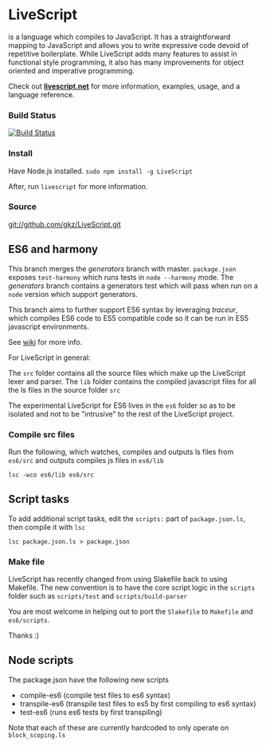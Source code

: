 # LiveScript
is a language which compiles to JavaScript. It has a straightforward mapping to JavaScript and allows you to write expressive code devoid of repetitive boilerplate. While LiveScript adds many features to assist in functional style programming, it also has many improvements for object oriented and imperative programming.

Check out **[livescript.net](http://livescript.net)** for more information, examples, usage, and a language reference.

### Build Status
[![Build Status](https://travis-ci.org/gkz/LiveScript.png?branch=master)](https://travis-ci.org/gkz/LiveScript)

### Install
Have Node.js installed. `sudo npm install -g LiveScript`

After, run `livescript` for more information.

### Source
[git://github.com/gkz/LiveScript.git](git://github.com/gkz/LiveScript.git)

## ES6 and harmony

This branch merges the *generators* branch with master.
`package.json` exposes `test-harmony` which runs tests in `node --harmony` mode.
The *generators* branch contains a generators test which will pass when run on a `node` version which support generators.

This branch aims to further support ES6 syntax by leveraging *traceur*, which compiles ES6 code to ES5 compatible code so it
can be run in ES5 javascript environments.

See [wiki](https://github.com/kristianmandrup/LiveScript/wiki) for more info.

For LiveScript in general:

The `src` folder contains all the source files which make up the LiveScript lexer and parser.
The `lib` folder contains the compiled javascript files for all the ls files in the source folder `src`

The experimental LiveScript for ES6 lives in the `es6` folder so as to be isolated and not to be "intrusive" to the rest of
the LiveScript project.

### Compile src files

Run the following, which watches, compiles and outputs ls files from `es6/src` and outputs compiles js files in `es6/lib`

`lsc -wco es6/lib es6/src`

## Script tasks

To add additional script tasks, edit the `scripts:` part of `package.json.ls`, then compile it with `lsc`

`lsc package.json.ls > package.json`

### Make file

LiveScript has recently changed from using Slakefile back to using Makefile.
The new convention is to have the core script logic in the `scripts` folder such as `scripts/test` and `scripts/build-parser`

You are most welcome in helping out to port the `Slakefile` to `Makefile` and `es6/scripts`.

Thanks :)

## Node scripts

The package.json have the following new scripts
- compile-es6 (compile test files to es6 syntax)
- transpile-es6 (transpile test files to es5 by first compiling to es6 syntax)
- test-es6 (runs es6 tests by first transpiling)

Note that each of these are currently hardcoded to only operate on `block_scoping.ls`
